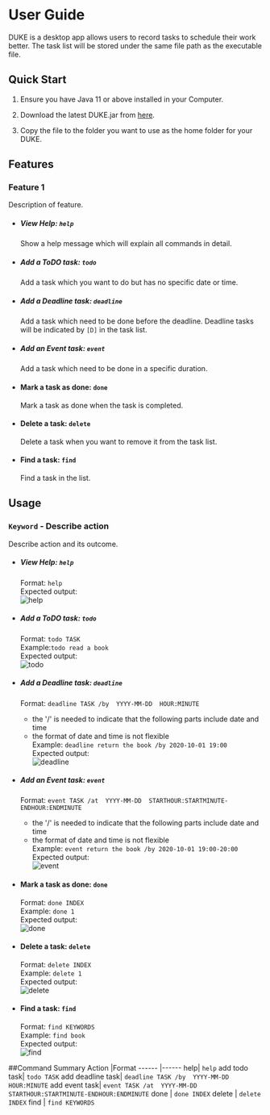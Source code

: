 # User Guide

DUKE is a desktop app allows users to record tasks to schedule their work better. The task list will be stored under the same file path as the executable file.

## Quick Start

1. Ensure you have Java 11 or above installed in your Computer.

2. Download the latest DUKE.jar from [here](https://github.com/judowha/ip/releases/tag/A-Release).

3. Copy the file to the folder you want to use as the home folder for your DUKE.


## Features 

### Feature 1 
Description of feature.
* ##### View Help: `help`
    Show a help message which will explain all commands in detail.  
* ##### Add a ToDO task: `todo`
    Add a task which you want to do but has no specific date or time.  
* ##### Add a Deadline task: `deadline`
    Add a task which need to be done before the deadline. Deadline tasks will be indicated by `[D]` in the task list.      
* ##### Add an Event task: `event`
    Add a task which need to be done in a specific duration.  
* #### Mark a task as done: `done`
    Mark a task as done when the task is completed.
* #### Delete a task: `delete`
    Delete a task when you want to remove it from the task list. 
* #### Find a task: `find`
    Find a task in the list. 
    
                
## Usage

### `Keyword` - Describe action

Describe action and its outcome.

* ##### View Help: `help`
    Format: `help`  
    Expected output:  
    ![help](https://github.com/judowha/ip/blob/master/image/help.png)
    
* ##### Add a ToDO task: `todo`

    Format: `todo TASK`  
    Example:`todo read a book`  
    Expected output:   
    ![todo](https://github.com/judowha/ip/blob/master/image/todo.png)  
  
* ##### Add a Deadline task: `deadline` 
    Format: `deadline TASK /by  YYYY-MM-DD  HOUR:MINUTE`  
    * the '/' is needed to indicate that the following parts include date and time  
    * the format of date and time is not flexible  
    Example: `deadline return the book /by 2020-10-01 19:00`  
    Expected output:  
    ![deadline](https://github.com/judowha/ip/blob/master/image/deadline.png)  

* ##### Add an Event task: `event`
    Format: `event TASK /at  YYYY-MM-DD  STARTHOUR:STARTMINUTE-ENDHOUR:ENDMINUTE`  
    * the '/' is needed to indicate that the following parts include date and time  
    * the format of date and time is not flexible  
    Example: `event return the book /by 2020-10-01 19:00-20:00`  
    Expected output:  
    ![event](https://github.com/judowha/ip/blob/master/image/event.png)  
    
* #### Mark a task as done: `done`
    Format: `done INDEX`      
    Example: `done 1`  
    Expected output:  
    ![done](https://github.com/judowha/ip/blob/master/image/done.png)  

* #### Delete a task: `delete`
    Format: `delete INDEX`     
    Example: `delete 1`  
    Expected output:  
    ![delete](https://github.com/judowha/ip/blob/master/image/delete.png)  
    
* #### Find a task: `find`
    Format: `find KEYWORDS`  
    Example: `find book`  
    Expected output:   
    ![find](https://github.com/judowha/ip/blob/master/image/find.png)  


##Command Summary
Action |Format
------ |------
help| `help`
add todo task| `todo TASK`
add deadline task| `deadline TASK /by  YYYY-MM-DD  HOUR:MINUTE`
add event task| `event TASK /at  YYYY-MM-DD  STARTHOUR:STARTMINUTE-ENDHOUR:ENDMINUTE`
done | `done INDEX`
delete | `delete INDEX`
find | `find KEYWORDS`
